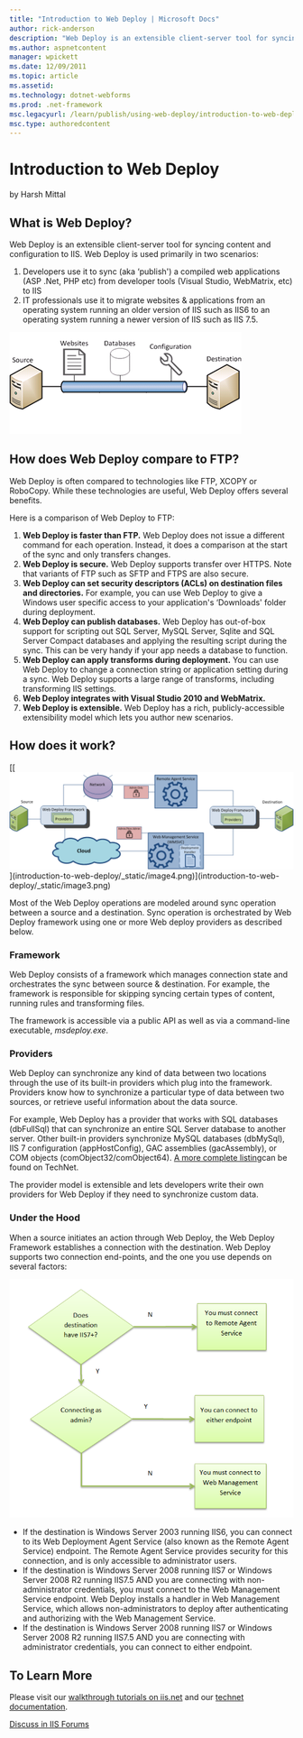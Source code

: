```yaml
---
title: "Introduction to Web Deploy | Microsoft Docs"
author: rick-anderson
description: "Web Deploy is an extensible client-server tool for syncing content and configuration to IIS. Web Deploy is used primarily in two scenarios: Developers use it..."
ms.author: aspnetcontent
manager: wpickett
ms.date: 12/09/2011
ms.topic: article
ms.assetid: 
ms.technology: dotnet-webforms
ms.prod: .net-framework
msc.legacyurl: /learn/publish/using-web-deploy/introduction-to-web-deploy
msc.type: authoredcontent
---
```

Introduction to Web Deploy
====================
by Harsh Mittal

## What is Web Deploy?

Web Deploy is an extensible client-server tool for syncing content and configuration to IIS. Web Deploy is used primarily in two scenarios:

1. Developers use it to sync (aka ‘publish') a compiled web applications (ASP .Net, PHP etc) from developer tools (Visual Studio, WebMatrix, etc) to IIS
2. IT professionals use it to migrate websites &amp; applications from an operating system running an older version of IIS such as IIS6 to an operating system running a newer version of IIS such as IIS 7.5.

[![](introduction-to-web-deploy/_static/image2.png)](introduction-to-web-deploy/_static/image1.png)

## How does Web Deploy compare to FTP?

Web Deploy is often compared to technologies like FTP, XCOPY or RoboCopy. While these technologies are useful, Web Deploy offers several benefits.

Here is a comparison of Web Deploy to FTP:

1. **Web Deploy is faster than FTP.** Web Deploy does not issue a different command for each operation. Instead, it does a comparison at the start of the sync and only transfers changes.
2. **Web Deploy is secure.** Web Deploy supports transfer over HTTPS. Note that variants of FTP such as SFTP and FTPS are also secure.
3. **Web Deploy can set security descriptors (ACLs) on destination files and directories.** For example, you can use Web Deploy to give a Windows user specific access to your application's ‘Downloads' folder during deployment.
4. **Web Deploy can publish databases.** Web Deploy has out-of-box support for scripting out SQL Server, MySQL Server, Sqlite and SQL Server Compact databases and applying the resulting script during the sync. This can be very handy if your app needs a database to function.
5. **Web Deploy can apply transforms during deployment.** You can use Web Deploy to change a connection string or application setting during a sync. Web Deploy supports a large range of transforms, including transforming IIS settings.
6. **Web Deploy integrates with Visual Studio 2010 and WebMatrix.**
7. **Web Deploy is extensible.** Web Deploy has a rich, publicly-accessible extensibility model which lets you author new scenarios.

## How does it work?

[[[![](introduction-to-web-deploy/_static/image6.png)](introduction-to-web-deploy/_static/image5.png)](introduction-to-web-deploy/_static/image4.png)](introduction-to-web-deploy/_static/image3.png)

Most of the Web Deploy operations are modeled around sync operation between a source and a destination. Sync operation is orchestrated by Web Deploy framework using one or more Web deploy providers as described below.

### Framework

Web Deploy consists of a framework which manages connection state and orchestrates the sync between source &amp; destination. For example, the framework is responsible for skipping syncing certain types of content, running rules and transforming files.

The framework is accessible via a public API as well as via a command-line executable, *msdeploy.exe*.

### Providers

Web Deploy can synchronize any kind of data between two locations through the use of its built-in providers which plug into the framework. Providers know how to synchronize a particular type of data between two sources, or retrieve useful information about the data source.

For example, Web Deploy has a provider that works with SQL databases (dbFullSql) that can synchronize an entire SQL Server database to another server. Other built-in providers synchronize MySQL databases (dbMySql), IIS 7 configuration (appHostConfig), GAC assemblies (gacAssembly), or COM objects (comObject32/comObject64). [A more complete listing](https://technet.microsoft.com/en-us/library/dd569040(WS.10).aspx)can be found on TechNet.

The provider model is extensible and lets developers write their own providers for Web Deploy if they need to synchronize custom data.

### Under the Hood

When a source initiates an action through Web Deploy, the Web Deploy Framework establishes a connection with the destination. Web Deploy supports two connection end-points, and the one you use depends on several factors:

[![](introduction-to-web-deploy/_static/image8.png)](introduction-to-web-deploy/_static/image7.png)

- If the destination is Windows Server 2003 running IIS6, you can connect to its Web Deployment Agent Service (also known as the Remote Agent Service) endpoint. The Remote Agent Service provides security for this connection, and is only accessible to administrator users.
- If the destination is Windows Server 2008 running IIS7 or Windows Server 2008 R2 running IIS7.5 AND you are connecting with non-administrator credentials, you must connect to the Web Management Service endpoint. Web Deploy installs a handler in Web Management Service, which allows non-administrators to deploy after authenticating and authorizing with the Web Management Service.
- If the destination is Windows Server 2008 running IIS7 or Windows Server 2008 R2 running IIS7.5 AND you are connecting with administrator credentials, you can connect to either endpoint.

## To Learn More

Please visit our [walkthrough tutorials on iis.net](../deploying-application-packages.md) and our [technet documentation](https://technet.microsoft.com/en-us/library/dd568996(v=ws.10).aspx).
  
  
[Discuss in IIS Forums](https://forums.iis.net/1144.aspx)
